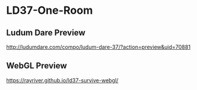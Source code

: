 # LD37-One-Room

## Ludum Dare Preview
http://ludumdare.com/compo/ludum-dare-37/?action=preview&uid=70881

## WebGL Preview
https://rayriver.github.io/ld37-survive-webgl/